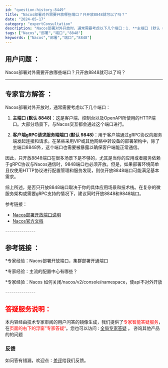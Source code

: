 ```yaml
---
id: "question-history-8449"
title: "Nacos部署对外需要开放哪些端口？只开放8848就可以了吗？"
date: "2024-05-17"
category: "expertConsultation"
description: "Nacos部署对外开放时，通常需要考虑以下几个端口：1. **主端口 (默认 8848)**：这是客户端、控制台以及OpenAPI所使用的HTTP端口。大部分场景下，与Nacos交互都会通过这个端口进行。2. **客户端gRPC请求服务端端口 (默认 9848)**：用于客户端通过gRPC协议向服务"
tags: ["Nacos","部署","端口","8848"]
keywords: ["Nacos","部署","端口","8848"]
---
```


## 用户问题 ： 
 Nacos部署对外需要开放哪些端口？只开放8848就可以了吗？  

---------------
## 专家官方解答 ：

Nacos部署对外开放时，通常需要考虑以下几个端口：

1. **主端口 (默认 8848)**：这是客户端、控制台以及OpenAPI所使用的HTTP端口。大部分场景下，与Nacos交互都会通过这个端口进行。

2. **客户端gRPC请求服务端端口 (默认 9848)**：用于客户端通过gRPC协议向服务端发起连接和请求。在某些采用VIP或其他网络中转设备的部署架构中，除了主端口8848外，这个端口也需要被暴露以确保客户端能正常通信。

因此，只开放8848端口在很多场景下是不够的，尤其是当你的应用或者服务依赖于gRPC协议与Nacos通信时，9848端口也必须开放。但是，如果部署环境简单且仅使用HTTP协议进行配置管理和服务发现，则仅开放8848端口可能满足基本需求。

综上所述，是否只开放8848端口取决于你的具体应用场景和技术栈。在复杂的微服务架构或需要gRPC支持的情况下，建议同时开放8848和9848端口。

参考链接：
- [Nacos部署开放端口说明](https://nacos.io/docs/latest/guide/admin/cluster-mode-quick-start/)
- [Nacos官方文档](https://nacos.io/docs/latest/)


<font color="#949494">---------------</font> 


## 参考链接 ：

*专家经验：Nacos部署开放端口，集群部署开通端口 
 
 *专家经验：主流的配置中心有哪些？ 
 
 *专家经验：Nacos 如何关闭/nacos/v2/console/namespace，使api不对外开放 


 <font color="#949494">---------------</font> 
 


## <font color="#FF0000">答疑服务说明：</font> 

本内容经由技术专家审阅的用户问答的镜像生成，我们提供了<font color="#FF0000">专家智能答疑服务</font>，在<font color="#FF0000">页面的右下的浮窗”专家答疑“</font>。您也可以访问 : [全局专家答疑](https://answer.opensource.alibaba.com/docs/intro) 。 咨询其他产品的的问题

### 反馈
如问答有错漏，欢迎点：[差评](https://ai.nacos.io/user/feedbackByEnhancerGradePOJOID?enhancerGradePOJOId=13666)给我们反馈。
